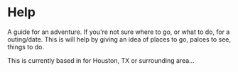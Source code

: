 # Help
A guide for an adventure.
If you're not sure where to go, or what to do, for a outing/date. This is will help by giving an idea of places to go, palces to see, things to do.

This is currently based in for Houston, TX or surrounding area...
